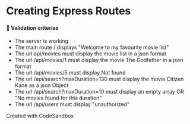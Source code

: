 # Creating Express Routes

#### 🧐 Validation criterias

 - The server is working
 - The main route / displays "Welcome to my favourite movie list"
 - The url api/movies must display the movie list in a json format
 - The url /api/movies/1 must display the movie The Godfather in a json format
 - The url /api/movies/5 must display Not found
 - The url /api/search?maxDuration=130 must display the movie Citizen Kane as a json Object
 - The url /api/search?maxDuration=10 must display an empty array OR "No movies found for this duration"
 - The url /api/users must display "unauthorized"

Created with CodeSandbox
